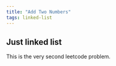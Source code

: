 ```yaml
---
title: "Add Two Numbers"
tags: linked-list
---
```


## Just linked list

This is the very second leetcode problem.